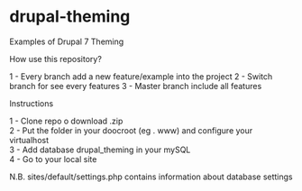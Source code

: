 # drupal-theming
Examples of Drupal 7 Theming

How use this repository?

1 - Every branch add a new feature/example into the project
2 - Switch branch for see every features
3 - Master branch include all features

Instructions

1 - Clone repo o download .zip </br>
2 - Put the folder in your doocroot (eg . www) and configure your virtualhost </br>
3 - Add database drupal_theming in your mySQL </br>
4 - Go to your local site </br>

N.B. sites/default/settings.php contains information about database settings 
